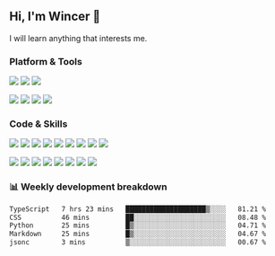 ## Hi, I'm Wincer 👋

I will learn anything that interests me.

### Platform & Tools

[![](https://img.shields.io/badge/macOS-Sequoia-292e33?style=flat-square&logo=apple&logoColor=ffffff)](https://www.apple.com/macos/macos-sequoia/)
[![](https://custom-icon-badges.demolab.com/badge/Windows-11-0078D6?logo=windows11&logoColor=white&style=flat-square)](https://www.microsoft.com/windows/get-windows-11)
[![](https://img.shields.io/badge/openSUSE-Tumbleweed-73ba25?style=flat-square&logo=opensuse&logoColor=ffffff)](https://get.opensuse.org/tumbleweed/)

[![](https://img.shields.io/badge/Editor-Zed-007ACC?style=flat-square&logo=zedindustries&logoColor=#084CCF)](https://zed.dev/)
[![](https://img.shields.io/badge/Editor-Neovim-57A143?style=flat-square&logo=neovim&logoColor=ffffff)](https://neovim.io/)
[![](https://img.shields.io/badge/Note-Notion-000000?style=flat-square&logo=notion&logoColor=ffffff)](https://notion.so)
[![](https://img.shields.io/badge/Terminal-iTerm2-000000?style=flat-square&logo=iterm2&logoColor=ffffff)](https://iterm2.com/)

### Code & Skills

[![](https://img.shields.io/badge/-Elixir-4B275F?style=flat-square&logo=elixir&logoColor=ffffff)](https://elixir-lang.org/)
[![](https://img.shields.io/badge/-Python-3776AB?style=flat-square&logo=python&logoColor=ffffff)](https://www.python.org/)
[![](https://img.shields.io/badge/-Golang-00ADD8?style=flat-square&logo=go&logoColor=ffffff)](https://golang.org/)
[![](https://img.shields.io/badge/-Rust-000000?style=flat-square&logo=rust&logoColor=ffffff)]([https://golang.org/](https://www.rust-lang.org/))
[![](https://img.shields.io/badge/-JavaScript-F7DF1E?style=flat-square&logo=JavaScript&logoColor=ffffff)](http://www.ecmascript.org/)
[![](https://img.shields.io/badge/-Markdown-black?style=flat-square&logo=markdown&logoColor=ffffff)](https://www.markdownguide.org/)
[![](https://img.shields.io/badge/-React-61DAFB?style=flat-square&logo=react&logoColor=ffffff)](https://reactjs.org/)
[![](https://img.shields.io/badge/-Solid-2C4F7C?style=flat-square&logo=solid&logoColor=ffffff)](https://www.solidjs.com/)
[![](https://img.shields.io/badge/-Node.js-339933?style=flat-square&logo=react&logoColor=ffffff)](https://nodejs.org/)


[![](https://img.shields.io/badge/-Docker-2496ED?style=flat-square&logo=docker&logoColor=ffffff)](https://www.docker.com/)
[![](https://img.shields.io/badge/-Kubernetes-326CE5?style=flat-square&logo=kubernetes&logoColor=ffffff)](https://kubernetes.io/)
[![](https://img.shields.io/badge/-NGINX-269539?style=flat-square&logo=nginx&logoColor=ffffff)](https://nginx.org/)
[![](https://img.shields.io/badge/-Traefik%20Proxy-24A1C1?style=flat-square&logo=traefikproxy&logoColor=ffffff)](https://doc.traefik.io/traefik/)
[![](https://img.shields.io/badge/-GitHub%20Actions-2088FF?style=flat-square&logo=github-actions&logoColor=ffffff)](https://github.com/features/actions)
[![](https://img.shields.io/badge/-PostgreSQL-336791?style=flat-square&logo=postgresql&logoColor=ffffff)](https://www.postgresql.org/)
[![](https://img.shields.io/badge/-Elastic%20Stack-005571?style=flat-square&logo=elastic-stack&logoColor=ffffff)](https://www.elastic.co/)
[![](https://img.shields.io/badge/-Linux-Fcc624?style=flat-square&logo=linux&logoColor=ffffff)](https://www.linux.org/)

### 📊 Weekly development breakdown
<!--START_SECTION:waka-->

```txt
TypeScript   7 hrs 23 mins   ████████████████████▒░░░░   81.21 %
CSS          46 mins         ██░░░░░░░░░░░░░░░░░░░░░░░   08.48 %
Python       25 mins         █▒░░░░░░░░░░░░░░░░░░░░░░░   04.71 %
Markdown     25 mins         █▒░░░░░░░░░░░░░░░░░░░░░░░   04.67 %
jsonc        3 mins          ▒░░░░░░░░░░░░░░░░░░░░░░░░   00.67 %
```

<!--END_SECTION:waka-->
